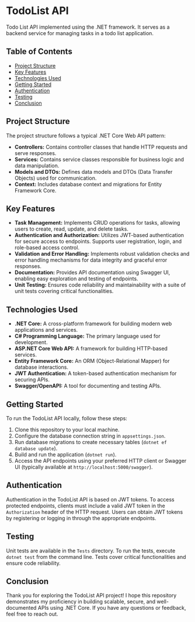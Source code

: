 # TodoList API

Todo List API implemented using the .NET framework. It serves as a backend service for managing tasks in a todo list application.

## Table of Contents

- [Project Structure](#project-structure)
- [Key Features](#key-features)
- [Technologies Used](#technologies-used)
- [Getting Started](#getting-started)
- [Authentication](#authentication)
- [Testing](#testing)
- [Conclusion](#conclusion)

## Project Structure

The project structure follows a typical .NET Core Web API pattern:

- **Controllers:** Contains controller classes that handle HTTP requests and serve responses.
- **Services:** Contains service classes responsible for business logic and data manipulation.
- **Models and DTOs:** Defines data models and DTOs (Data Transfer Objects) used for communication.
- **Context:** Includes database context and migrations for Entity Framework Core.

## Key Features

- **Task Management:** Implements CRUD operations for tasks, allowing users to create, read, update, and delete tasks.
- **Authentication and Authorization:** Utilizes JWT-based authentication for secure access to endpoints. Supports user registration, login, and role-based access control.
- **Validation and Error Handling:** Implements robust validation checks and error handling mechanisms for data integrity and graceful error responses.
- **Documentation:** Provides API documentation using Swagger UI, enabling easy exploration and testing of endpoints.
- **Unit Testing:** Ensures code reliability and maintainability with a suite of unit tests covering critical functionalities.

## Technologies Used

- **.NET Core:** A cross-platform framework for building modern web applications and services.
- **C# Programming Language:** The primary language used for development.
- **ASP.NET Core Web API:** A framework for building HTTP-based services.
- **Entity Framework Core:** An ORM (Object-Relational Mapper) for database interactions.
- **JWT Authentication:** A token-based authentication mechanism for securing APIs.
- **Swagger/OpenAPI:** A tool for documenting and testing APIs.

## Getting Started

To run the TodoList API locally, follow these steps:

1. Clone this repository to your local machine.
2. Configure the database connection string in `appsettings.json`.
3. Run database migrations to create necessary tables (`dotnet ef database update`).
4. Build and run the application (`dotnet run`).
5. Access the API endpoints using your preferred HTTP client or Swagger UI (typically available at `http://localhost:5000/swagger`).

## Authentication

Authentication in the TodoList API is based on JWT tokens. To access protected endpoints, clients must include a valid JWT token in the `Authorization` header of the HTTP request. Users can obtain JWT tokens by registering or logging in through the appropriate endpoints.

## Testing

Unit tests are available in the `Tests` directory. To run the tests, execute `dotnet test` from the command line. Tests cover critical functionalities and ensure code reliability.

## Conclusion

Thank you for exploring the TodoList API project! I hope this repository demonstrates my proficiency in building scalable, secure, and well-documented APIs using .NET Core. If you have any questions or feedback, feel free to reach out.


